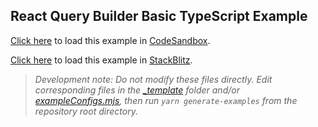 ## React Query Builder Basic TypeScript Example

[Click here](https://codesandbox.io/s/github/react-querybuilder/react-querybuilder/tree/main/examples/basic-ts?file=/src/App.tsx) to load this example in [CodeSandbox](https://codesandbox.io/).

[Click here](https://stackblitz.com/github/react-querybuilder/react-querybuilder/tree/main/examples/basic-ts?file=src/App.tsx) to load this example in [StackBlitz](https://stackblitz.com/).

> _Development note: Do not modify these files directly. Edit corresponding files in the [\_template](../_template) folder and/or [exampleConfigs.mjs](../exampleConfigs.mjs), then run `yarn generate-examples` from the repository root directory._
